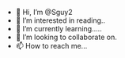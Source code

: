 - 👋 Hi, I’m @Sguy2
- 👀 I’m interested in reading..
- 🌱 I’m currently learning.....
- 💞️ I’m looking to collaborate on.
- 📫 How to reach me...

<!---
Sguy2/Sguy2 is a ✨ special ✨ repository because its `README.md` (this file) appears on your GitHub profile.
You can click the Preview link to take a look at your changes.
--->
